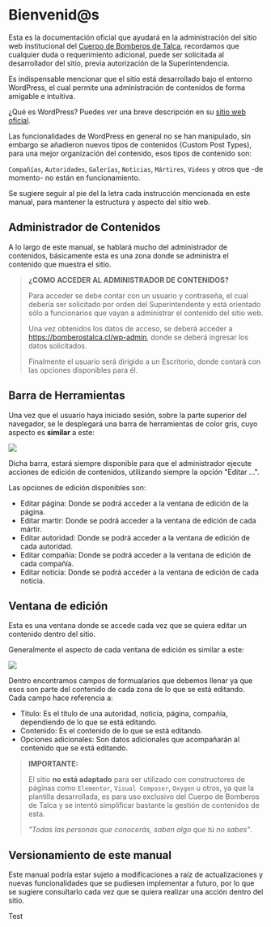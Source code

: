 # Bienvenid@s

Esta es la documentación oficial que ayudará en la administración del sitio web institucional del [Cuerpo de Bomberos de Talca](https://bomberostalca.cl), recordamos que cualquier duda o requerimiento adicional, puede ser solicitada al desarrollador del sitio, previa autorización de la Superintendencia.

Es indispensable mencionar que el sitio está desarrollado bajo el entorno WordPress, el cual permite una administración de contenidos de forma amigable e intuitiva.

¿Qué es WordPress? Puedes ver una breve descripción en su [sitio web oficial](https://es.wordpress.org/).

Las funcionalidades de WordPress en general no se han manipulado, sin embargo se añadieron nuevos tipos de contenidos (Custom Post Types), para una mejor organización del contenido, esos tipos de contenido son:

`Compañías`, `Autoridades`, `Galerías`, `Noticias`, `Mártires`, `Videos` y otros que -de momento- no están en funcionamiento.

Se sugiere seguir al pie del la letra cada instrucción mencionada en este manual, para mantener la estructura y aspecto del sitio web.

## Administrador de Contenidos

A lo largo de este manual, se hablará mucho del administrador de contenidos, básicamente esta es una zona donde se administra el contenido que muestra el sitio.

> **¿COMO ACCEDER AL ADMINISTRADOR DE CONTENIDOS?**
> 
> Para acceder se debe contar con un usuario y contraseña, el cual debería ser solicitado por orden del Superintendente y está orientado sólo a funcionarios que vayan a administrar el contenido del sitio web.
> 
> Una vez obtenidos los datos de acceso, se deberá acceder a https://bomberostalca.cl/wp-admin, donde se deberá ingresar los datos solicitados.
> 
> Finalmente el usuario será dirigido a un Escritorio, donde contará con las opciones disponibles para él.

## Barra de Herramientas

Una vez que el usuario haya iniciado sesión, sobre la parte superior del navegador, se le desplegará una barra de herramientas de color gris, cuyo aspecto es **similar** a este:

![](https://uploads.sitepoint.com/wp-content/uploads/2017/04/1492097380086-wordpress-admin-bar.png)

Dicha barra, estará siempre disponible para que el administrador ejecute acciones de edición de contenidos, utilizando siempre la opción "Editar ...".

Las opciones de edición disponibles son:

* Editar página: Donde se podrá acceder a la ventana de edición de la página.
* Editar martir: Donde se podrá acceder a la ventana de edición de cada mártir.
* Editar autoridad: Donde se podrá acceder a la ventana de edición de cada autoridad.
* Editar compañía: Donde se podrá acceder a la ventana de edición de cada compañía.
* Editar noticia: Donde se podrá acceder a la ventana de edición de cada noticia.

## Ventana de edición

Esta es una ventana donde se accede cada vez que se quiera editar un contenido dentro del sitio.

Generalmente el aspecto de cada ventana de edición es similar a este:

![](https://www.wpbeginner.com/wp-content/uploads/2019/04/wordpressposteditor.png)

Dentro encontramos campos de formualarios que debemos llenar ya que esos son parte del contenido de cada zona de lo que se está editando. Cada campo hace referencia a:

* Titulo: Es el título de una autoridad, noticia, página, compañía, dependiendo de lo que se está editando.
* Contenido: Es el contenido de lo que se está editando.
* Opciones adicionales: Son datos adicionales que acompañarán al contenido que se está editando.

> **IMPORTANTE:**
> 
> El sitio **no está adaptado** para ser utilizado con constructores de páginas como `Elementor`, `Visual Composer`, `Oxygen` u otros, ya que la plantilla desarrollada, es para uso exclusivo del Cuerpo de Bomberos de Talca y se intentó simplificar bastante la gestión de contenidos de esta.
> 
> *"Todas las personas que conocerás, saben algo que tú no sabes"*.

## Versionamiento de este manual

Este manual podría estar sujeto a modificaciones a raíz de actualizaciones y nuevas funcionalidades que se pudiesen implementar a futuro, por lo que se sugiere consultarlo cada vez que se quiera realizar una acción dentro del sitio.

Test